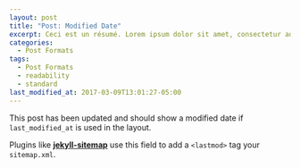 ```yaml
---
layout: post
title: "Post: Modified Date"
excerpt: Ceci est un résumé. Lorem ipsum dolor sit amet, consectetur adipiscing elit. Vivamus semper turpis lectus, at porttitor magna aliquam et. Nunc vitae laoreet ligula. Vestibulum pulvinar vehicula elit, interdum luctus augue consequat id. Sed pulvinar feugiat dui sed tincidunt. Phasellus a mauris a nisl sagittis tincidunt et sollicitudin enim. Nullam enim sem, mattis sit amet laoreet sit amet, molestie sed sem.
categories:
  - Post Formats
tags:
  - Post Formats
  - readability
  - standard
last_modified_at: 2017-03-09T13:01:27-05:00
---
```


This post has been updated and should show a modified date if `last_modified_at` is used in the layout.

Plugins like [**jekyll-sitemap**](https://github.com/jekyll/jekyll-feed) use this field to add a `<lastmod>` tag your `sitemap.xml`.